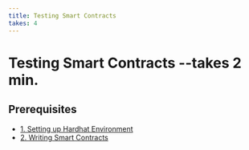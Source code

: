 ```yaml
---
title: Testing Smart Contracts
takes: 4
---
```


# Testing Smart Contracts --takes 2 min.

## Prerequisites

-   [1. Setting up Hardhat Environment](./1_setting_up_hardhat_environment.md)
-   [2. Writing Smart Contracts](./2_writing_smart_contracts.md)
